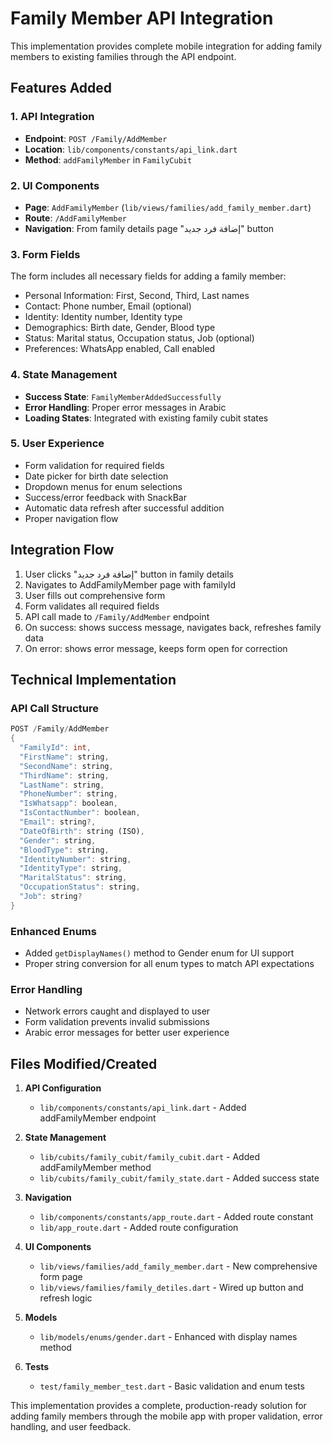 # Family Member API Integration

This implementation provides complete mobile integration for adding family members to existing families through the API endpoint.

## Features Added

### 1. API Integration
- **Endpoint**: `POST /Family/AddMember`
- **Location**: `lib/components/constants/api_link.dart`
- **Method**: `addFamilyMember` in `FamilyCubit`

### 2. UI Components
- **Page**: `AddFamilyMember` (`lib/views/families/add_family_member.dart`)
- **Route**: `/AddFamilyMember`
- **Navigation**: From family details page "إضافة فرد جديد" button

### 3. Form Fields
The form includes all necessary fields for adding a family member:
- Personal Information: First, Second, Third, Last names
- Contact: Phone number, Email (optional)
- Identity: Identity number, Identity type
- Demographics: Birth date, Gender, Blood type
- Status: Marital status, Occupation status, Job (optional)
- Preferences: WhatsApp enabled, Call enabled

### 4. State Management
- **Success State**: `FamilyMemberAddedSuccessfully`
- **Error Handling**: Proper error messages in Arabic
- **Loading States**: Integrated with existing family cubit states

### 5. User Experience
- Form validation for required fields
- Date picker for birth date selection
- Dropdown menus for enum selections
- Success/error feedback with SnackBar
- Automatic data refresh after successful addition
- Proper navigation flow

## Integration Flow

1. User clicks "إضافة فرد جديد" button in family details
2. Navigates to AddFamilyMember page with familyId
3. User fills out comprehensive form
4. Form validates all required fields
5. API call made to `/Family/AddMember` endpoint
6. On success: shows success message, navigates back, refreshes family data
7. On error: shows error message, keeps form open for correction

## Technical Implementation

### API Call Structure
```dart
POST /Family/AddMember
{
  "FamilyId": int,
  "FirstName": string,
  "SecondName": string,
  "ThirdName": string,
  "LastName": string,
  "PhoneNumber": string,
  "IsWhatsapp": boolean,
  "IsContactNumber": boolean,
  "Email": string?,  
  "DateOfBirth": string (ISO),
  "Gender": string,
  "BloodType": string,
  "IdentityNumber": string,
  "IdentityType": string,
  "MaritalStatus": string,
  "OccupationStatus": string,
  "Job": string?
}
```

### Enhanced Enums
- Added `getDisplayNames()` method to Gender enum for UI support
- Proper string conversion for all enum types to match API expectations

### Error Handling
- Network errors caught and displayed to user
- Form validation prevents invalid submissions
- Arabic error messages for better user experience

## Files Modified/Created

1. **API Configuration**
   - `lib/components/constants/api_link.dart` - Added addFamilyMember endpoint

2. **State Management**  
   - `lib/cubits/family_cubit/family_cubit.dart` - Added addFamilyMember method
   - `lib/cubits/family_cubit/family_state.dart` - Added success state

3. **Navigation**
   - `lib/components/constants/app_route.dart` - Added route constant
   - `lib/app_route.dart` - Added route configuration

4. **UI Components**
   - `lib/views/families/add_family_member.dart` - New comprehensive form page
   - `lib/views/families/family_detiles.dart` - Wired up button and refresh logic

5. **Models**
   - `lib/models/enums/gender.dart` - Enhanced with display names method

6. **Tests**
   - `test/family_member_test.dart` - Basic validation and enum tests

This implementation provides a complete, production-ready solution for adding family members through the mobile app with proper validation, error handling, and user feedback.